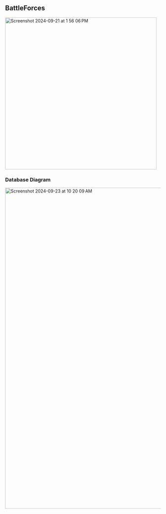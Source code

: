 ## BattleForces ##
<img width="490" alt="Screenshot 2024-09-21 at 1 56 06 PM" src="https://github.com/user-attachments/assets/4dbf3fbb-8c52-47e5-8622-a086e873ac75">

### Database Diagram ###
<img width="1035" alt="Screenshot 2024-09-23 at 10 20 09 AM" src="https://github.com/user-attachments/assets/279a1ece-5251-44cc-85f5-2f84cdcaef21">



